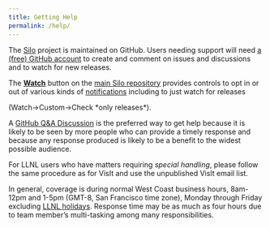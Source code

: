 ```yaml
---
title: Getting Help
permalink: /help/
---
```


<style>
  .image-container {
    position: relative;
    display: inline-block;
  }

  .image-popup {
    display: none;
    position: absolute;
    top: -100px; /* Adjust this value to control the popup position */
    left: 0;
    background-color: white;
    border: 1px solid #ccc;
    padding: 10px;
    box-shadow: 0 0 10px rgba(0, 0, 0, 0.3);
  }

  .image-container:hover .image-popup {
    display: block;
  }
</style>

The [Silo](https://github.com/LLNL/Silo) project is maintained on GitHub.
Users needing support will need [a (free) GitHub account](https://github.com/signup?ref_cta=Sign+up&ref_loc=header+logged+out&ref_page=%2F&source=header-home) to create and comment on issues and discussions and to watch for new releases.

The [**Watch**](https://docs.github.com/en/account-and-profile/managing-subscriptions-and-notifications-on-github/setting-up-notifications/configuring-notifications#configuring-your-watch-settings-for-an-individual-repository) button on the [main Silo repository](https://github.com/LLNL/Silo) provides controls to opt in or out of various kinds of [notifications](https://docs.github.com/en/account-and-profile/managing-subscriptions-and-notifications-on-github/setting-up-notifications/configuring-notifications) including to just watch for releases
<div class="image-container">
  (<bold>Watch->Custom</bold>->Check *only releases*).
    <div class="image-popup">
        <img src="../ghpages/images/watch-releases.png" alt="Popup Image Description">
    </div>
</div>

A [GitHub Q&A Discussion](https://github.com/LLNL/Silo/discussions/new?category=q-a) is the preferred way to get help because it is likely to be seen by more people who can provide a timely response and because any response produced is likely to be a benefit to the widest possible audience.

For LLNL users who have matters requiring *special handling*, please follow the same procedure as for VisIt and use the unpublished VisIt email list.

In general, coverage is during normal West Coast business hours, 8am-12pm and 1-5pm (GMT-8, San Francisco time zone), Monday through Friday excluding [LLNL holidays](https://supplychain.llnl.gov/poattach/pdf/llnl_holidays.pdf).
Response time may be as much as four hours due to team member’s multi-tasking among many responsibilities.
